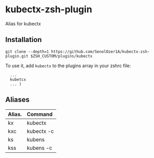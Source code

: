 # kubectx-zsh-plugin
Alias for kubectx 

## Installation

`git clone --depth=1 https://github.com/SenolOzer1A/kubectx-zsh-plugin.git $ZSH_CUSTOM/plugins/kubectx`

To use it, add `kubectx` to the plugins array in your zshrc file:
```plugins=(
  ...
  kubetcx
  ... )
```
  
  ## Aliases
  
 |Alias.   |Command      |
 |:--------|:------------|
 |kx       | kubectx     |
 |kxc      |kubectx -c   |
 |ks       |kubens       |
 |kss      |kubens -c    |
 
